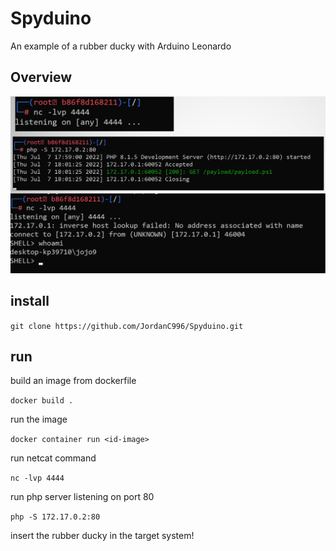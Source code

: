 # Spyduino
An example of a rubber ducky with Arduino Leonardo

## Overview

![immagine](./media/Cattura.PNG)

## install

``` git clone https://github.com/JordanC996/Spyduino.git ```
 
## run

build an image from dockerfile

`docker build . `

run the image

`docker container run <id-image>` 

run netcat command

`nc -lvp 4444`

run php server listening on port 80

`php -S 172.17.0.2:80`

insert the rubber ducky in the target system!
